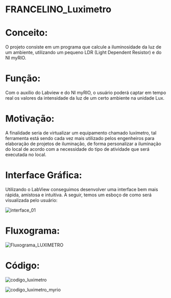 # FRANCELINO_Luximetro

# Conceito:
O projeto consiste em um programa que calcule a iluminosidade da luz de um ambiente, utilizando um pequeno LDR (Light Dependent Resistor) e do NI myRIO.

# Função:
Com o auxílio do Labview e do NI myRIO, o usuário poderá captar em tempo real os valores  da intensidade da luz de um certo ambiente na unidade Lux.

# Motivação:
A finalidade seria de virtualizar um equipamento chamado luxímetro, tal ferramenta está sendo cada vez mais utilizado pelos engenheiros para elaboração de projetos de iluminação, de forma personalizar a iluminação do local de acordo com a necessidade do tipo de atividade que será executada no local.
# Interface Gráfica:
Utilizando o LabView conseguimos desenvolver uma interface bem mais rápida, amistosa e intuitiva. A seguir, temos um esboço de como será visualizada pelo usuário:

![interface_01](https://user-images.githubusercontent.com/48970460/59734096-83d99c80-9226-11e9-9c7b-c603c60735fe.jpg)

# Fluxograma:

![Fluxograma_LUXIMETRO](https://user-images.githubusercontent.com/48970460/60476767-2e07ea00-9c53-11e9-851c-f4a0a4b80b8c.jpeg)

# Código:

![codigo_luximetro](https://user-images.githubusercontent.com/48970460/60477984-6b6e7680-9c57-11e9-8c26-167b01e344b0.jpg)

![codigo_luximetro_myrio](https://user-images.githubusercontent.com/48970460/60478157-06675080-9c58-11e9-95a5-5f8baa847fbb.jpg)



